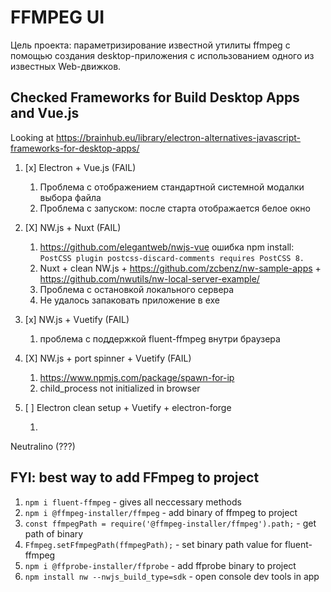 # FFMPEG UI

Цель проекта: параметризирование известной утилиты ffmpeg с помощью создания desktop-приложения с использованием одного из известных Web-движков.

## Checked Frameworks for Build Desktop Apps and Vue.js

Looking at https://brainhub.eu/library/electron-alternatives-javascript-frameworks-for-desktop-apps/

1. [x] Electron + Vue.js (FAIL)

    1. Проблема с отображением стандартной системной модалки выбора файла
    2. Проблема с запуском: после старта отображается белое окно

2. [X] NW.js + Nuxt (FAIL)

    1. https://github.com/elegantweb/nwjs-vue ошибка npm install: `PostCSS plugin postcss-discard-comments requires PostCSS 8.`
    2. Nuxt + clean NW.js + https://github.com/zcbenz/nw-sample-apps + https://github.com/nwutils/nw-local-server-example/
    3. Проблема с остановкой локального сервера
    4. Не удалось запаковать приложение в exe

3. [x] NW.js + Vuetify (FAIL)

    1. проблема с поддержкой fluent-ffmpeg внутри браузера

4. [X] NW.js + port spinner + Vuetify (FAIL)
    
    1. https://www.npmjs.com/package/spawn-for-ip
    2. child_process not initialized in browser

5. [ ] Electron clean setup + Vuetify + electron-forge

    1. 


Neutralino (???)

## FYI: best way to add FFmpeg to project

1. `npm i fluent-ffmpeg` - gives all neccessary methods
2. `npm i @ffmpeg-installer/ffmpeg` - add binary of ffmpeg to project
3. `const ffmpegPath = require('@ffmpeg-installer/ffmpeg').path;` - get path of binary
4. `Ffmpeg.setFfmpegPath(ffmpegPath);` - set binary path value for fluent-ffmpeg
5. `npm i @ffprobe-installer/ffprobe` - add ffprobe binary to project
6. `npm install nw --nwjs_build_type=sdk` - open console dev tools in app